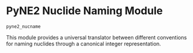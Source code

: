 PyNE2 Nuclide Naming Module
===============================

`pyne2_nucname`

This module provides a universal translator between different conventions for
naming nuclides through a canonical integer representation.

